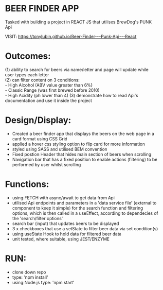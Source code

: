 # BEER FINDER APP

Tasked with building a project in REACT JS that utilises BrewDog's PUNK Api

VISIT:  https://tonylubin.github.io/Beer-Finder---Punk-Api---React

# Outcomes: #

(1) ability to search for beers via name/letter and page will update while user types each letter  
(2) can filter content on 3 conditions:   
    - High Alcohol (ABV value greater than 6%)  
    - Classic Range (was first brewed before 2010)  
    - High Acidity (ph lower than 4)
(3) demonstrate how to read Api's documentation and use it inside the project

# Design/Display: # 

- Created a beer finder app that displays the beers on the web page in a card format using CSS Grid
- applied a hover css styling option to flip card for more information
- styled using SASS and utilised BEM convention
- Fixed postion Header that hides main section of beers when scrolling
- Navigation bar that has a fixed position to enable actions (filtering) to be performed by user whilst scrolling

# Functions: #

- using FETCH with async/await to get data from Api
- utilised Api endpoints and parameters in a 'data service file' (external to component to keep it simple) for the search function and filtering options, which is then
  called in a useEffect, according to dependecies of the 'search/filter options'    
- search bar (input) that updates beers to be displayed
- 3 x checkboxes that use a setState to filter beer data via set condition(s)
- using useState Hook to hold data for filtered beer data
- unit tested, where suitable, using JEST/ENZYME
 
# RUN: #
- clone down repo
- type: 'npm install'
- using Node.js type: 'npm start'

